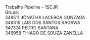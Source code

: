 Trabalho Pipeline - 1SCJR<br />
Grupo:<br />
346511 JÔNATHA LACERDA GONZAGA<br />
346315 LAIS DOS SANTOS KAGAWA<br />
347374 PEDRO SANTANA<br />
346958 THIAGO DE SOUZA ZANELLA<br />
